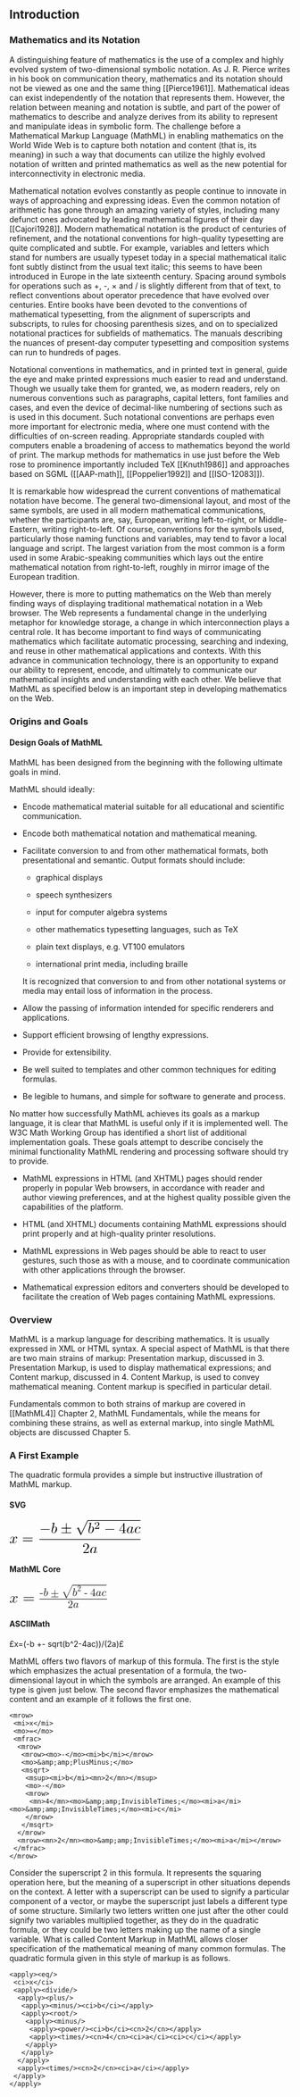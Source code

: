 ## Introduction

### Mathematics and its Notation

A distinguishing feature of mathematics is the use of a complex and
highly evolved system of two-dimensional symbolic notation. As
J. R. Pierce writes in his book on communication theory, mathematics
and its notation should not be viewed as one and the same thing
[[Pierce1961]]. Mathematical ideas can exist independently of the
notation that represents them. However, the relation between meaning
and notation is subtle, and part of the power of mathematics to
describe and analyze derives from its ability to represent and
manipulate ideas in symbolic form. The challenge before a Mathematical
Markup Language (MathML) in enabling mathematics on the World Wide Web
is to capture both notation and content (that is, its meaning) in such
a way that documents can utilize the highly evolved notation of
written and printed mathematics as well as the new potential for
interconnectivity in electronic media.

Mathematical notation evolves constantly as people continue to
innovate in ways of approaching and expressing ideas. Even the common
notation of arithmetic has gone through an amazing variety of styles,
including many defunct ones advocated by leading mathematical figures
of their day [[Cajori1928]]. Modern mathematical notation is the product
of centuries of refinement, and the notational conventions for
high-quality typesetting are quite complicated and subtle. For
example, variables and letters which stand for numbers are usually
typeset today in a special mathematical italic font subtly distinct
from the usual text italic; this seems to have been introduced in
Europe in the late sixteenth century. Spacing around symbols for
operations such as +, -, × and / is slightly different from that of
text, to reflect conventions about operator precedence that have
evolved over centuries. Entire books have been devoted to the
conventions of mathematical typesetting, from the alignment of
superscripts and subscripts, to rules for choosing parenthesis sizes,
and on to specialized notational practices for subfields of
mathematics. The manuals describing the nuances of present-day
computer typesetting and composition systems can run to hundreds of
pages.

Notational conventions in mathematics, and in printed text in general,
guide the eye and make printed expressions much easier to read and
understand. Though we usually take them for granted, we, as modern
readers, rely on numerous conventions such as paragraphs, capital
letters, font families and cases, and even the device of decimal-like
numbering of sections such as is used in this document. Such
notational conventions are perhaps even more important for electronic
media, where one must contend with the difficulties of on-screen
reading. Appropriate standards coupled with computers enable a
broadening of access to mathematics beyond the world of print. The
markup methods for mathematics in use just before the Web rose to
prominence importantly included TeX [[Knuth1986]] and approaches based
on SGML ([[AAP-math]], [[Poppelier1992]] and [[ISO-12083]]).

It is remarkable how widespread the current conventions of
mathematical notation have become. The general two-dimensional layout,
and most of the same symbols, are used in all modern mathematical
communications, whether the participants are, say, European, writing
left-to-right, or Middle-Eastern, writing right-to-left. Of course,
conventions for the symbols used, particularly those naming functions
and variables, may tend to favor a local language and script. The
largest variation from the most common is a form used in some
Arabic-speaking communities which lays out the entire mathematical
notation from right-to-left, roughly in mirror image of the European
tradition.

However, there is more to putting mathematics on the Web than merely
finding ways of displaying traditional mathematical notation in a Web
browser. The Web represents a fundamental change in the underlying
metaphor for knowledge storage, a change in which interconnection
plays a central role. It has become important to find ways of
communicating mathematics which facilitate automatic processing,
searching and indexing, and reuse in other mathematical applications
and contexts. With this advance in communication technology, there is
an opportunity to expand our ability to represent, encode, and
ultimately to communicate our mathematical insights and understanding
with each other. We believe that MathML as specified below is an
important step in developing mathematics on the Web.

### Origins and Goals

#### Design Goals of MathML

MathML has been designed from the beginning with the following ultimate goals in mind.

MathML should ideally:

 * Encode mathematical material suitable for all educational and scientific communication.

 * Encode both mathematical notation and mathematical meaning.

 * Facilitate conversion to and from other mathematical formats, both presentational and semantic. Output formats should include:

    *    graphical displays

    *    speech synthesizers

    *    input for computer algebra systems

    *    other mathematics typesetting languages, such as TeX

    *    plain text displays, e.g. VT100 emulators

    *    international print media, including braille

    It is recognized that conversion to and from other notational systems or media may entail loss of information in the process.

 * Allow the passing of information intended for specific renderers and applications.

 * Support efficient browsing of lengthy expressions.

 * Provide for extensibility.

 * Be well suited to templates and other common techniques for editing formulas.

 * Be legible to humans, and simple for software to generate and process.

No matter how successfully MathML achieves its goals as a markup language, it is clear that MathML is useful only if it is implemented well. The W3C Math Working Group has identified a short list of additional implementation goals. These goals attempt to describe concisely the minimal functionality MathML rendering and processing software should try to provide.

 * MathML expressions in HTML (and XHTML) pages should render properly in popular Web browsers, in accordance with reader and author viewing preferences, and at the highest quality possible given the capabilities of the platform.

 * HTML (and XHTML) documents containing MathML expressions should print properly and at high-quality printer resolutions.

 * MathML expressions in Web pages should be able to react to user gestures, such those as with a mouse, and to coordinate communication with other applications through the browser.

 * Mathematical expression editors and converters should be developed to facilitate the creation of Web pages containing MathML expressions.



### Overview

MathML is a markup language for describing mathematics. It is usually expressed in XML or HTML syntax. A special aspect of MathML is that there are two main strains of markup: Presentation markup, discussed in 3. Presentation Markup, is used to display mathematical expressions; and Content markup, discussed in 4. Content Markup, is used to convey mathematical meaning. Content markup is specified in particular detail.

Fundamentals common to both strains of markup are covered in [[MathML4]] Chapter 2, MathML Fundamentals, while the means for combining these strains, as well as external markup, into single MathML objects are discussed Chapter 5. 

### A First Example

The quadratic formula provides a simple but instructive illustration of MathML markup.

#### SVG

<svg version='1.1' xmlns='http://www.w3.org/2000/svg' xmlns:xlink='http://www.w3.org/1999/xlink' width='176.312704pt' height='44.548603pt' viewBox='-72.000004 -71.601531 88.156352 22.274301'>
<defs>
<path id='g2-50' d='M3.521793-1.26924H3.284682C3.263761-1.115816 3.194022-.704359 3.103362-.63462C3.047572-.592777 2.510585-.592777 2.412951-.592777H1.129763C1.862017-1.241345 2.106102-1.436613 2.524533-1.764384C3.040598-2.175841 3.521793-2.608219 3.521793-3.270735C3.521793-4.11457 2.782565-4.630635 1.889913-4.630635C1.025156-4.630635 .439352-4.02391 .439352-3.382316C.439352-3.02665 .739228-2.991781 .808966-2.991781C.976339-2.991781 1.17858-3.110336 1.17858-3.361395C1.17858-3.486924 1.129763-3.731009 .767123-3.731009C.983313-4.226152 1.457534-4.379577 1.785305-4.379577C2.48269-4.379577 2.84533-3.835616 2.84533-3.270735C2.84533-2.66401 2.412951-2.182814 2.189788-1.931756L.509091-.27198C.439352-.209215 .439352-.195268 .439352 0H3.312578L3.521793-1.26924Z'/>
<path id='g0-0' d='M6.914072-2.49066C6.914072-2.689913 6.724782-2.689913 6.585305-2.689913H1.155666C1.016189-2.689913 .826899-2.689913 .826899-2.49066S1.016189-2.291407 1.155666-2.291407H6.585305C6.724782-2.291407 6.914072-2.291407 6.914072-2.49066Z'/>
<path id='g0-6' d='M7.183064-.199253C7.183064-.398506 6.993773-.398506 6.854296-.398506H4.07472V-3.118306H6.854296C6.993773-3.118306 7.183064-3.118306 7.183064-3.317559S6.993773-3.516812 6.854296-3.516812H4.07472V-6.276463C4.07472-6.425903 4.07472-6.635118 3.875467-6.635118S3.676214-6.455791 3.676214-6.316314V-3.516812H.886675C.747198-3.516812 .557908-3.516812 .557908-3.317559S.747198-3.118306 .886675-3.118306H3.676214V-.398506H.886675C.747198-.398506 .557908-.398506 .557908-.199253S.747198 0 .886675 0H6.854296C6.993773 0 7.183064 0 7.183064-.199253Z'/>
<path id='g0-112' d='M8.498132-.199253C8.498132-.308842 8.418431-.398506 8.298879-.398506S8.14944-.328767 8.089664-.209215L3.875467 8.518057L2.102117 4.612702C2.062267 4.533001 2.042341 4.473225 1.972603 4.473225C1.942715 4.473225 1.92279 4.473225 1.833126 4.552927L.846824 5.300125C.737235 5.389788 .727273 5.399751 .727273 5.439601C.727273 5.50934 .767123 5.549191 .826899 5.549191C.856787 5.549191 .876712 5.549191 .966376 5.469489L1.484433 5.080946L3.457036 9.414695C3.516812 9.554172 3.536737 9.564134 3.646326 9.564134C3.805729 9.564134 3.825654 9.524284 3.895392 9.374844L8.438356-.029888C8.488169-.139477 8.498132-.14944 8.498132-.199253Z'/>
<path id='g3-50' d='M4.473225-1.733499H4.224159C4.174346-1.43462 4.104608-.996264 4.004981-.846824C3.935243-.767123 3.277709-.767123 3.058531-.767123H1.265255L2.321295-1.793275C3.875467-3.16812 4.473225-3.706102 4.473225-4.702366C4.473225-5.838107 3.576588-6.635118 2.361146-6.635118C1.235367-6.635118 .498132-5.718555 .498132-4.83188C.498132-4.273973 .996264-4.273973 1.026152-4.273973C1.195517-4.273973 1.544209-4.393524 1.544209-4.801993C1.544209-5.061021 1.364882-5.32005 1.016189-5.32005C.936488-5.32005 .916563-5.32005 .886675-5.310087C1.115816-5.957659 1.653798-6.326276 2.231631-6.326276C3.138232-6.326276 3.566625-5.519303 3.566625-4.702366C3.566625-3.905355 3.068493-3.118306 2.520548-2.500623L.607721-.368618C.498132-.259029 .498132-.239103 .498132 0H4.194271L4.473225-1.733499Z'/>
<path id='g3-52' d='M4.692403-1.643836V-1.952677H3.696139V-6.485679C3.696139-6.684932 3.696139-6.744707 3.536737-6.744707C3.447073-6.744707 3.417186-6.744707 3.337484-6.625156L.278954-1.952677V-1.643836H2.929016V-.777086C2.929016-.418431 2.909091-.308842 2.171856-.308842H1.96264V0C2.371108-.029888 2.889166-.029888 3.307597-.029888S4.254047-.029888 4.662516 0V-.308842H4.4533C3.716065-.308842 3.696139-.418431 3.696139-.777086V-1.643836H4.692403ZM2.988792-1.952677H.557908L2.988792-5.668742V-1.952677Z'/>
<path id='g3-61' d='M7.183064-3.457036C7.183064-3.656289 6.993773-3.656289 6.854296-3.656289H.886675C.747198-3.656289 .557908-3.656289 .557908-3.457036S.747198-3.257783 .896638-3.257783H6.844334C6.993773-3.257783 7.183064-3.257783 7.183064-3.457036ZM7.183064-1.524284C7.183064-1.723537 6.993773-1.723537 6.844334-1.723537H.896638C.747198-1.723537 .557908-1.723537 .557908-1.524284S.747198-1.325031 .886675-1.325031H6.854296C6.993773-1.325031 7.183064-1.325031 7.183064-1.524284Z'/>
<path id='g1-97' d='M4.961395-1.424658C4.961395-1.524284 4.871731-1.524284 4.841843-1.524284C4.742217-1.524284 4.732254-1.484433 4.702366-1.344956C4.533001-.697385 4.353674-.109589 3.945205-.109589C3.676214-.109589 3.646326-.368618 3.646326-.56787C3.646326-.787049 3.666252-.86675 3.775841-1.305106L3.995019-2.201743L4.353674-3.596513C4.423412-3.875467 4.423412-3.895392 4.423412-3.935243C4.423412-4.104608 4.303861-4.204234 4.134496-4.204234C3.895392-4.204234 3.745953-3.985056 3.716065-3.765878C3.536737-4.134496 3.247821-4.403487 2.799502-4.403487C1.633873-4.403487 .398506-2.938979 .398506-1.484433C.398506-.547945 .946451 .109589 1.723537 .109589C1.92279 .109589 2.420922 .069738 3.01868-.637609C3.098381-.219178 3.447073 .109589 3.92528 .109589C4.273973 .109589 4.503113-.119552 4.662516-.438356C4.83188-.797011 4.961395-1.424658 4.961395-1.424658ZM3.566625-3.138232L3.068493-1.185554C3.01868-1.006227 3.01868-.986301 2.86924-.816936C2.430884-.268991 2.022416-.109589 1.743462-.109589C1.24533-.109589 1.105853-.657534 1.105853-1.046077C1.105853-1.544209 1.424658-2.769614 1.653798-3.227895C1.96264-3.815691 2.410959-4.184309 2.809465-4.184309C3.457036-4.184309 3.596513-3.367372 3.596513-3.307597S3.576588-3.188045 3.566625-3.138232Z'/>
<path id='g1-98' d='M4.134496-2.809465C4.134496-3.716065 3.606476-4.403487 2.809465-4.403487C2.351183-4.403487 1.942715-4.11457 1.643836-3.805729L2.381071-6.804483C2.381071-6.804483 2.381071-6.914072 2.251557-6.914072C2.022416-6.914072 1.295143-6.834371 1.036115-6.814446C.956413-6.804483 .846824-6.794521 .846824-6.615193C.846824-6.495641 .936488-6.495641 1.085928-6.495641C1.564134-6.495641 1.58406-6.425903 1.58406-6.326276C1.58406-6.256538 1.494396-5.917808 1.444583-5.708593L.627646-2.460772C.508095-1.96264 .468244-1.803238 .468244-1.454545C.468244-.508095 .996264 .109589 1.733499 .109589C2.909091 .109589 4.134496-1.374844 4.134496-2.809465ZM2.909091-1.135741C2.580324-.468244 2.122042-.109589 1.733499-.109589C1.39477-.109589 1.066002-.37858 1.066002-1.115816C1.066002-1.305106 1.066002-1.494396 1.225405-2.122042L1.444583-3.038605C1.504359-3.257783 1.504359-3.277709 1.594022-3.387298C2.082192-4.034869 2.530511-4.184309 2.789539-4.184309C3.148194-4.184309 3.417186-3.88543 3.417186-3.247821C3.417186-2.660025 3.088418-1.514321 2.909091-1.135741Z'/>
<path id='g1-99' d='M4.283935-1.066002C4.283935-1.125778 4.224159-1.195517 4.164384-1.195517C4.11457-1.195517 4.094645-1.175592 4.034869-1.09589C3.247821-.109589 2.161893-.109589 2.042341-.109589C1.414695-.109589 1.145704-.597758 1.145704-1.195517C1.145704-1.603985 1.344956-2.570361 1.683686-3.188045C1.992528-3.755915 2.540473-4.184309 3.088418-4.184309C3.427148-4.184309 3.805729-4.054795 3.945205-3.785803C3.785803-3.785803 3.646326-3.785803 3.506849-3.646326C3.347447-3.496887 3.327522-3.327522 3.327522-3.257783C3.327522-3.01868 3.506849-2.909091 3.696139-2.909091C3.985056-2.909091 4.254047-3.148194 4.254047-3.5467C4.254047-4.034869 3.785803-4.403487 3.078456-4.403487C1.733499-4.403487 .408468-2.978829 .408468-1.574097C.408468-.67746 .986301 .109589 2.022416 .109589C3.447073 .109589 4.283935-.946451 4.283935-1.066002Z'/>
<path id='g1-120' d='M4.941469-1.424658C4.941469-1.524284 4.851806-1.524284 4.821918-1.524284C4.732254-1.524284 4.712329-1.484433 4.692403-1.414695C4.363636-.348692 3.686177-.109589 3.367372-.109589C2.978829-.109589 2.819427-.428394 2.819427-.767123C2.819427-.986301 2.879203-1.205479 2.988792-1.643836L3.327522-3.008717C3.387298-3.267746 3.616438-4.184309 4.313823-4.184309C4.363636-4.184309 4.60274-4.184309 4.811955-4.054795C4.533001-4.004981 4.333748-3.755915 4.333748-3.516812C4.333748-3.35741 4.443337-3.16812 4.712329-3.16812C4.931507-3.16812 5.250311-3.347447 5.250311-3.745953C5.250311-4.26401 4.662516-4.403487 4.323786-4.403487C3.745953-4.403487 3.39726-3.875467 3.277709-3.646326C3.028643-4.303861 2.49066-4.403487 2.201743-4.403487C1.165629-4.403487 .597758-3.118306 .597758-2.86924C.597758-2.769614 .71731-2.769614 .71731-2.769614C.797011-2.769614 .826899-2.789539 .846824-2.879203C1.185554-3.935243 1.843088-4.184309 2.181818-4.184309C2.371108-4.184309 2.719801-4.094645 2.719801-3.516812C2.719801-3.20797 2.550436-2.540473 2.181818-1.145704C2.022416-.52802 1.673724-.109589 1.235367-.109589C1.175592-.109589 .946451-.109589 .737235-.239103C.986301-.288917 1.205479-.498132 1.205479-.777086C1.205479-1.046077 .986301-1.125778 .836862-1.125778C.537983-1.125778 .288917-.86675 .288917-.547945C.288917-.089664 .787049 .109589 1.225405 .109589C1.882939 .109589 2.241594-.587796 2.271482-.647572C2.391034-.278954 2.749689 .109589 3.347447 .109589C4.373599 .109589 4.941469-1.175592 4.941469-1.424658Z'/>
</defs>
<g id='page1'>
<use x='-72.000004' y='-56.1611' xlink:href='#g1-120'/>
<use x='-63.53874' y='-56.1611' xlink:href='#g3-61'/>
<use x='-51.826956' y='-62.900901' xlink:href='#g0-0'/>
<use x='-44.078208' y='-62.900901' xlink:href='#g1-98'/>
<use x='-37.588708' y='-62.900901' xlink:href='#g0-6'/>
<use x='-27.626095' y='-71.203036' xlink:href='#g0-112'/>
<rect x='-19.323869' y='-71.60152' height='.398484' width='35.480185'/>
<use x='-19.323869' y='-62.900901' xlink:href='#g1-98'/>
<use x='-15.048235' y='-65.778994' xlink:href='#g2-50'/>
<use x='-8.365136' y='-62.900901' xlink:href='#g0-0'/>
<use x='1.597477' y='-62.900901' xlink:href='#g3-52'/>
<use x='6.578797' y='-62.900901' xlink:href='#g1-97'/>
<use x='11.844951' y='-62.900901' xlink:href='#g1-99'/>
<rect x='-51.826956' y='-58.85101' height='.398484' width='67.983253'/>
<use x='-22.95906' y='-49.32723' xlink:href='#g3-50'/>
<use x='-17.97774' y='-49.32723' xlink:href='#g1-97'/>
</g>
</svg>

#### MathML Core

<math mathsize="200%">
<mrow>
 <mi>x</mi>
 <mo>=</mo>
 <mfrac>
  <mrow>
   <mrow><mo>-</mo><mi>b</mi></mrow>
   <mo>&PlusMinus;</mo>
   <msqrt>
    <msup><mi>b</mi><mn>2</mn></msup>
    <mo>-</mo>
    <mrow>
     <mn>4</mn><mo>&InvisibleTimes;</mo><mi>a</mi><mo>&InvisibleTimes;</mo><mi>c</mi>
    </mrow>
   </msqrt>
  </mrow>
  <mrow><mn>2</mn><mo>&InvisibleTimes;</mo><mi>a</mi></mrow>
 </mfrac>
</mrow>
</math>

#### ASCIIMath



£x=(-b +- sqrt(b^2-4ac))/(2a)£


MathML offers two flavors of markup of this formula. The first is the style which emphasizes the actual presentation of a formula, the two-dimensional layout in which the symbols are arranged. An example of this type is given just below. The second flavor emphasizes the mathematical content and an example of it follows the first one.

```
<mrow>
 <mi>x</mi>
 <mo>=</mo>
 <mfrac>
  <mrow>
   <mrow><mo>-</mo><mi>b</mi></mrow>
   <mo>&amp;amp;PlusMinus;</mo>
   <msqrt>
    <msup><mi>b</mi><mn>2</mn></msup>
    <mo>-</mo>
    <mrow>
     <mn>4</mn><mo>&amp;amp;InvisibleTimes;</mo><mi>a</mi><mo>&amp;amp;InvisibleTimes;</mo><mi>c</mi>
    </mrow>
   </msqrt>
  </mrow>
  <mrow><mn>2</mn><mo>&amp;amp;InvisibleTimes;</mo><mi>a</mi></mrow>
 </mfrac>
</mrow>
```

Consider the superscript 2 in this formula. It represents the squaring
operation here, but the meaning of a superscript in other situations
depends on the context. A letter with a superscript can be used to
signify a particular component of a vector, or maybe the superscript
just labels a different type of some structure. Similarly two letters
written one just after the other could signify two variables
multiplied together, as they do in the quadratic formula, or they
could be two letters making up the name of a single variable. What is
called Content Markup in MathML allows closer specification of the
mathematical meaning of many common formulas. The quadratic formula
given in this style of markup is as follows.



```
<apply><eq/>
 <ci>x</ci>
 <apply><divide/>
  <apply><plus/>
   <apply><minus/><ci>b</ci></apply>
   <apply><root/>
    <apply><minus/>
     <apply><power/><ci>b</ci><cn>2</cn></apply>
     <apply><times/><cn>4</cn><ci>a</ci><ci>c</ci></apply>
    </apply>
   </apply>
  </apply>
  <apply><times/><cn>2</cn><ci>a</ci></apply>
 </apply>
</apply>
```
